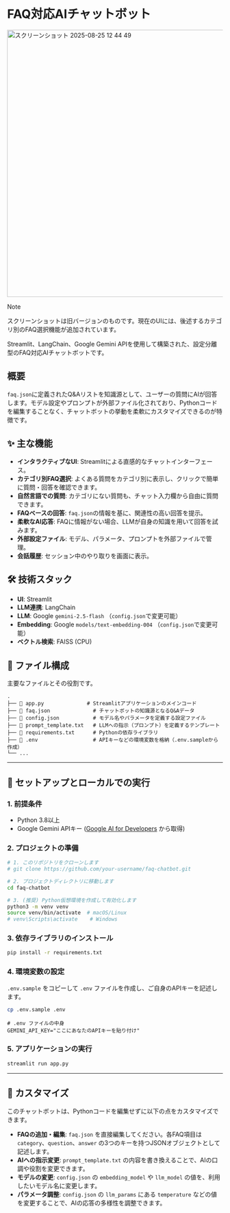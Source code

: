 # FAQ対応AIチャットボット
<img width="801" height="623" alt="スクリーンショット 2025-08-25 12 44 49" src="https://github.com/user-attachments/assets/ede117bc-05d0-43aa-a7b0-9074a758b57c" />

> [!NOTE]
> スクリーンショットは旧バージョンのものです。現在のUIには、後述するカテゴリ別のFAQ選択機能が追加されています。

Streamlit、LangChain、Google Gemini APIを使用して構築された、設定分離型のFAQ対応AIチャットボットです。

## 概要

`faq.json`に定義されたQ&Aリストを知識源として、ユーザーの質問にAIが回答します。モデル設定やプロンプトが外部ファイル化されており、Pythonコードを編集することなく、チャットボットの挙動を柔軟にカスタマイズできるのが特徴です。

## ✨ 主な機能

- **インタラクティブなUI**: Streamlitによる直感的なチャットインターフェース。
- **カテゴリ別FAQ選択**: よくある質問をカテゴリ別に表示し、クリックで簡単に質問・回答を確認できます。
- **自然言語での質問**: カテゴリにない質問も、チャット入力欄から自由に質問できます。
- **FAQベースの回答**: `faq.json`の情報を基に、関連性の高い回答を提示。
- **柔軟なAI応答**: FAQに情報がない場合、LLMが自身の知識を用いて回答を試みます。
- **外部設定ファイル**: モデル、パラメータ、プロンプトを外部ファイルで管理。
- **会話履歴**: セッション中のやり取りを画面に表示。

## 🛠️ 技術スタック

- **UI**: Streamlit
- **LLM連携**: LangChain
- **LLM**: Google `gemini-2.5-flash` （`config.json`で変更可能）
- **Embedding**: Google `models/text-embedding-004` （`config.json`で変更可能）
- **ベクトル検索**: FAISS (CPU)

## 📄 ファイル構成

主要なファイルとその役割です。

```
.
├── 📄 app.py              # Streamlitアプリケーションのメインコード
├── 📄 faq.json              # チャットボットの知識源となるQ&Aデータ
├── 📄 config.json           # モデル名やパラメータを定義する設定ファイル
├── 📄 prompt_template.txt   # LLMへの指示（プロンプト）を定義するテンプレート
├── 📄 requirements.txt      # Pythonの依存ライブラリ
├── 📄 .env                  # APIキーなどの環境変数を格納（.env.sampleから作成）
└── ...
```

---

## 🚀 セットアップとローカルでの実行

### 1. 前提条件

- Python 3.8以上
- Google Gemini APIキー ([Google AI for Developers](https://ai.google.dev/) から取得)

### 2. プロジェクトの準備

```bash
# 1. このリポジトリをクローンします
# git clone https://github.com/your-username/faq-chatbot.git

# 2. プロジェクトディレクトリに移動します
cd faq-chatbot

# 3. (推奨) Python仮想環境を作成して有効化します
python3 -m venv venv
source venv/bin/activate  # macOS/Linux
# venv\Scripts\activate    # Windows
```

### 3. 依存ライブラリのインストール

```bash
pip install -r requirements.txt
```

### 4. 環境変数の設定

`.env.sample` をコピーして `.env` ファイルを作成し、ご自身のAPIキーを記述します。

```bash
cp .env.sample .env
```

```dotenv
# .env ファイルの中身
GEMINI_API_KEY="ここにあなたのAPIキーを貼り付け"
```

### 5. アプリケーションの実行

```bash
streamlit run app.py
```

---

## 🔧 カスタマイズ

このチャットボットは、Pythonコードを編集せずに以下の点をカスタマイズできます。

- **FAQの追加・編集**: `faq.json` を直接編集してください。各FAQ項目は `category`、`question`、`answer` の3つのキーを持つJSONオブジェクトとして記述します。
- **AIへの指示変更**: `prompt_template.txt` の内容を書き換えることで、AIの口調や役割を変更できます。
- **モデルの変更**: `config.json` の `embedding_model` や `llm_model` の値を、利用したいモデル名に変更します。
- **パラメータ調整**: `config.json` の `llm_params` にある `temperature` などの値を変更することで、AIの応答の多様性を調整できます。
